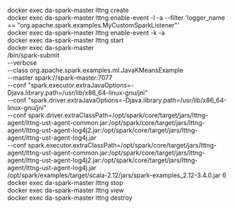 docker exec da-spark-master lttng create \
docker exec da-spark-master lttng enable-event -l -a  --filter 'logger_name == "org.apache.spark.examples.MyCustomSparkListener"' \
docker exec da-spark-master lttng enable-event -k -a \
docker exec da-spark-master lttng start \
docker exec da-spark-master \
/bin/spark-submit \
--verbose \
--class org.apache.spark.examples.ml.JavaKMeansExample \
--master spark://spark-master:7077 \
--conf "spark.executor.extraJavaOptions=-Djava.library.path=/usr/lib/x86_64-linux-gnu/jni" \
--conf "spark.driver.extraJavaOptions=-Djava.library.path=/usr/lib/x86_64-linux-gnu/jni" \
--conf spark.driver.extraClassPath=/opt/spark/core/target/jars/lttng-agent/lttng-ust-agent-common.jar:/opt/spark/core/target/jars/lttng-agent/lttng-ust-agent-log4j2.jar:/opt/spark/core/target/jars/lttng-agent/lttng-ust-agent-log4j.jar \
--conf spark.executor.extraClassPath=/opt/spark/core/target/jars/lttng-agent/lttng-ust-agent-common.jar:/opt/spark/core/target/jars/lttng-agent/lttng-ust-agent-log4j2.jar:/opt/spark/core/target/jars/lttng-agent/lttng-ust-agent-log4j.jar \
/opt/spark/examples/target/scala-2.12/jars/spark-examples_2.12-3.4.0.jar 6 \
docker exec da-spark-master lttng stop \
docker exec da-spark-master lttng view \
docker exec da-spark-master lttng destroy 
